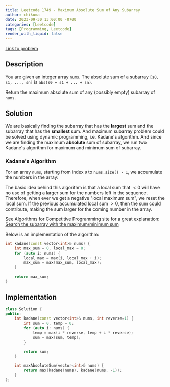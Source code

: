 ```yaml
---
title: Leetcode 1749 - Maximum Absolute Sum of Any Subarray
author: chikuma
date: 2023-09-30 13:00:00 -0700
categories: [Leetcode]
tags: [Programming, Leetcode]
render_with_liquid: false
---
```


[Link to problem](https://leetcode.com/problems/maximum-absolute-sum-of-any-subarray/)

## Description

You are given an integer array `nums`. The absolute sum of a subarray `[s0, s1,
..., sn]` is `abs(s0 + s1 + ... + sn)`.

Return the maximum absolute sum of any (possibly empty) subarray of `nums`.

## Solution

We are basically finding the subarray that has the **largest** sum and the
subarray that has the **smallest** sum. And maximum subarray problem could be
solved using dynamic programming, i.e. Kadane's algorithm. And since we are
finding the maximum **absolute** sum of subarray, we run two Kadane's algorithm
for maximum and minimum sum of subarray.

### Kadane's Algorithm

For an array `nums`, starting from index `0` to `nums.size() - 1`, we accumulate
the numbers in the array:

The basic idea behind this algorithm is that a local sum that $<0$ will have no
use of getting a larger sum for the numbers left in the sequence. Therefore,
when ever we get a negative "local maximum sum", we reset the local sum. If the
previous accumulated local sum $>0$, then the sum could contribute, making the
sum larger for the coming number in the array.

See Algorithms for Competitive Programming site for a great explanation: [Search
the subarray with the maximum/minimum
sum](https://cp-algorithms.com/others/maximum_average_segment.html)

Below is an implementation of the algorithm:

```cpp
int kadane(const vector<int>& nums) {
    int max_sum = 0, local_max = 0;
    for (auto i: nums) {
        local_max = max(i, local_max + i);
        max_sum = max(max_sum, local_max);
    }

    return max_sum;
}
```


## Implementation

```cpp
class Solution {
public:
    int kadane(const vector<int>& nums, int reverse=1) {
        int sum = 0, temp = 0;
        for (auto i: nums) {
            temp = max(i * reverse, temp + i * reverse);
            sum = max(sum, temp);
        }

        return sum;
    }

    int maxAbsoluteSum(vector<int>& nums) {
        return max(kadane(nums), kadane(nums, -1));
    }
};
```